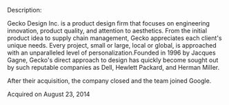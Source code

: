 Description:

Gecko Design Inc. is a product design firm that focuses on engineering innovation, product quality, and attention to aesthetics. From the initial product idea to supply chain management, Gecko appreciates each client's unique needs. Every project, small or large, local or global, is approached with an unparalleled level of personalization.Founded in 1996 by Jacques Gagne, Gecko's direct approach to design has quickly become sought out by such reputable companies as Dell, Hewlett Packard, and Herman Miller.

After their acquisition, the company closed and the team joined Google.

Acquired on August 23, 2014